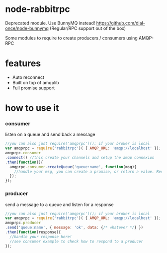 # node-rabbitrpc

Deprecated module. Use BunnyMQ instead! https://github.com/dial-once/node-bunnymq (Regular/RPC support out of the box)

Some modules to require to create producers / consumers using AMQP-RPC

# features
  - Auto reconnect
  - Built on top of amqplib
  - Full promise support

# how to use it

### consumer  
listen on a queue and send back a message
```js
//you can also just require('amqprpc')(); if your broker is local
var amqprpc = require('rabbitrpc')( { AMQP_URL: 'amqp://localhost' });
amqprpc.consumer
.connect() //this create your channels and setup the amqp connexion
.then(function(){
  amqprpc.consumer.createQueue('queue:name', function(msg){
    //handle your msg, you can create a promise, or return a value. Result will be sent to producer
  });
});
```

### producer
send a message to a queue and listen for a response
```js
//you can also just require('amqprpc')(); if your broker is local
var amqprpc = require('rabbitrpc')( { AMQP_URL: 'amqp://localhost' });
amqprpc.producer
.send('queue:name', { message: 'ok', data: {/* whatever */} })
.then(function(response){
  //handle your response here!
  //see consumer example to check how to respond to a producer
});
```
